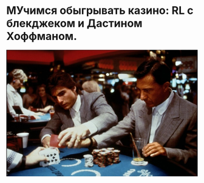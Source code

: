 # MУчимся обыгрывать казино: RL с блекджеком и Дастином Хоффманом.  
![Dustin Hoffman picture](RainMan.jpg)
